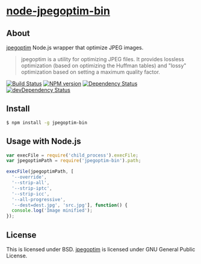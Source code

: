 # [node-jpegoptim-bin](https://npmjs.org/package/jpegoptim-bin)

## About

[jpegoptim](http://pmt.sourceforge.net/jpegoptim/) Node.js wrapper that optimize JPEG images.

> jpegoptim is a utility for optimizing JPEG files. It provides lossless optimization (based on optimizing the Huffman tables) and "lossy" optimization based on setting a maximum quality factor.

[![Build Status](https://travis-ci.org/1000ch/node-jpegoptim-bin.svg?branch=master)](https://travis-ci.org/1000ch/node-jpegoptim-bin)
[![NPM version](https://badge.fury.io/js/jpegoptim-bin.svg)](http://badge.fury.io/js/jpegoptim-bin)
[![Dependency Status](https://david-dm.org/1000ch/node-jpegoptim-bin.svg)](https://david-dm.org/1000ch/node-jpegoptim-bin)
[![devDependency Status](https://david-dm.org/1000ch/node-jpegoptim-bin/dev-status.svg)](https://david-dm.org/1000ch/node-jpegoptim-bin#info=devDependencies)

## Install

```sh
$ npm install -g jpegoptim-bin
```

## Usage with Node.js

```js
var execFile = require('child_process').execFile;
var jpegoptimPath = require('jpegoptim-bin').path;

execFile(jpegoptimPath, [
  '--override',
  '--strip-all',
  '--strip-iptc',
  '--strip-icc',
  '--all-progressive',
  '--dest=dest.jpg', 'src.jpg'], function() {
  console.log('Image minified');
});
```

## License

This is licensed under BSD.
[jpegoptim](https://github.com/tjko/jpegoptim) is licensed under GNU General Public License.
